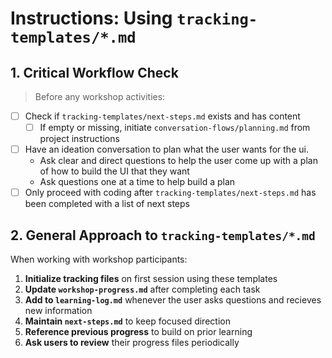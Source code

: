 # Instructions: Using `tracking-templates/*.md`

## 1. Critical Workflow Check

> Before any workshop activities:

- [ ] Check if `tracking-templates/next-steps.md` exists and has content
    - [ ] If empty or missing, initiate `conversation-flows/planning.md` from project instructions
- [ ] Have an ideation conversation to plan what the user wants for the ui.
    - Ask clear and direct questions to help the user come up with a plan of how to build the UI that they want
    - Ask questions one at a time to help build a plan
- [ ] Only proceed with coding after `tracking-templates/next-steps.md` has been completed with a list of next steps

## 2. General Approach to `tracking-templates/*.md`

When working with workshop participants:

1. **Initialize tracking files** on first session using these templates
2. **Update `workshop-progress.md`** after completing each task
3. **Add to `learning-log.md`** whenever the user asks questions and recieves new information
4. **Maintain `next-steps.md`** to keep focused direction
5. **Reference previous progress** to build on prior learning
6. **Ask users to review** their progress files periodically
